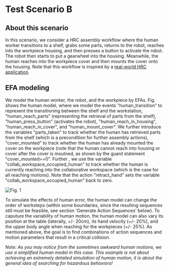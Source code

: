 # Test Scenario B

## About this scenario
In this scenario, we consider a HRC assembly workflow where the human worker transitions to a shelf, grabs some parts, returns to the robot, reaches into the workpiece housing, and then presses a button to activate the robot. The robot then starts to put a gearwheel into the housing. Meanwhile, the human reaches into the workpiece cover and then mounts the cover onto the housing. Note that this workflow is inspired by a [real-world HRC application](https://youtu.be/02TzqIvWiso).

## EFA modeling
We model the human worker, the robot, and the workpiece by EFAs. Fig. shows the human model, where we model the events "human_transition" to represent the transitioning between the shelf and the workstation, "human_reach_parts" (representing the retrieval of parts from the shelf), "human_press_button" (activates the robot), "human_reach_in_housing", "human_reach_in_cover", and "human_mount_cover". We further introduce the variables "parts_taken" to track whether the human has retrieved parts from the shelf (which is a precondition for further assembly actions), "cover_mounted" to track whether the human has already mounted the cover on the workpiece (note that the human cannot reach into housing or cover after the cover is moutned, as shown by the guard statement "cover_mounted==0". Further , we use the variable "collab_workspace_occupied_human" to track whether the human is currently reaching into the collaborative workspace (which is the case for all reaching motions). Note that the action "retract_hand" sets the variable "collab_workspace_occupied_human" back to zero.

![Fig. 1](https://user-images.githubusercontent.com/56551323/190402050-ed328d50-de6b-4b0d-911b-42db1c50542b.png)









To simulate the effects of human error, the human model can change the order of worksteps (within some boundaries, since the resulting sequences still must be feasible, see section 'Generate Action Sequences' below). To caputure the variability of human motion, the human model can also vary its position at the table (laterally, +/- 20cm), its hand velocity (+/- 20%), and the upper body angle when reaching for the workpieces (+/- 25%). As mentioned above, the goal is to find combinations of action sequences and motion parameters that result in a critical collision. 

_Note: As you may notice from the sometimes awkward human motions, we use a simplified human model in this case. This example is not about achieving an extremely detailed simulation of human motion, it is about the general idea of searching for hazardous behaviors!_
